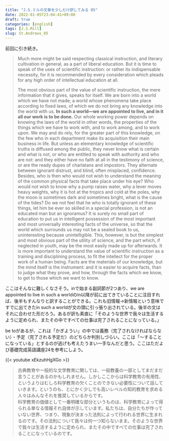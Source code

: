 ```yaml
---
title: "J.S.ミルの文章を少しだけ訳してみる 05"
date: 2022-01-05T23:04:41+09:00
draft: true
categories: [english]
tags: [J.S.Mill]
slug: St.Andrews_05
---
```


前回に引き続き。

> Much more might be said respecting classical instruction, and literary cultivation in general, as a part of liberal education. But it is time to speak of the uses of scientific instruction: or rather its indispensable necessity, for it is recommended by every consideration which pleads for any high order of intellectual education at all.  
>   
> The most obvious part of the value of scientific instruction, the mere information that it gives, speaks for itself. We are born into a world which we have not made; a world whose phenomena take place according to fixed laws, of which we do not bring any knowledge into the world with us. **In such a world—we are appointed to live, and in it all our work is to be done.** Our whole working power depends on knowing the laws of the world in other words, the properties of the things which we have to work with, and to work among, and to work upon. We may and do rely, for the greater part of this knowledge, on the few who in each department make its acquisition their main business in life. But unless an elementary knowledge of scientific truths is diffused among the public, they never know what is certain and what is not, or who are entitled to speak with authority and who are not: and they either have no faith at all in the testimony of science, or are the ready dupes of charlatans and impostors. They alternate between ignorant distrust, and blind, often misplaced, confidence. Besides, who is then who would not wish to understand the meaning of the common physical facts that take place under his eye? Who would not wish to know why a pump raises water, why a lever moves heavy weights, why it is hot at the tropics and cold at the poles, why the moon is sometimes dark and sometimes bright, what is the cause of the tides? Do we not feel that he who is totally ignorant of these things, let him be ever so skilled in a special profession, is not an educated man but an ignoramus? It is surely no small part of education to put us in intelligent possession of the most important and most universally interesting facts of the universe, so that the world which surrounds us may not be a sealed book to us, uninteresting because unintelligible. This, however, is but the simplest and most obvious part of the utility of science, and the part which, if neglected in youth, may be the most easily made up for afterwards. It is more important to understand the value of scientific instruction as a training and disciplining process, to fit the intellect for the proper work of a human being. Facts are the materials of our knowledge, but the mind itself is the instrument: and it is easier to acquire facts, than to judge what they prove, and how, through the facts which we know, to get to those which we want to know.

ここはそんなに難しくなさそう。inで始まる副詞節が2つあり、we are appointed to live in such a worldのin以降が前に出てきていることに注目すれば、後半もすんなりと訳することができる。これも旧情報→新情報という意味ですでに出てきたin such a worldが文の頭に引っ張り出されている。後半の文はそれに合わせた形だろう。あるが訳も素直に「そのような世界で我々は生活するように定められ、またその中ですべての仕事は完了されることになっている。」

be toがあるが、これは「かぎようい」の中では義務（完了されなければならない）・予定（完了される予定だ）のどちらか判別しづらい。ここは「～することになっている」とするのが逃げも考えたうまい一手なんだと思う。ここはただよび基礎完成英語講座24を参考にしよう。

{{< youtube xEkzuhHgXGo >}}

> 古典教育や一般的な文学教育に関しては、一般教養の一部としてまだまだ言うことがあるのかもしれません。しかしここからは科学教育の有用性、というよりはむしろ科学教育の欠くことのできない必要性について話していきます。というのも、とにかく少しでも高いレベルの知的教育を求める人々はみんなそれを推奨しているからです。  
> 科学教育の価値として一番明確な部分というものは、科学教育によって得られる単なる情報それ自体が示しています。私たちは、自分たちが作っていない世界、つまり、現象が決まった法則によって行われる世界に生まれるのです。その法則について我々は何一つ知らないまま。そのような世界で我々は生活するように定められ、またその中ですべての仕事は完了されることになっているのです。